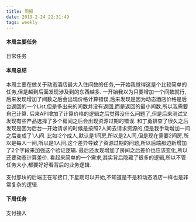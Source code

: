 ```yaml
---
title: 周报
date: 2019-2-24 22:31:49
tags: weekly
---
```


#### 本周主要任务

日常任务

#### 本周总结

本周主要在做关于动态酒店最大入住间数的任务,一开始我觉得这是个比较简单的任务,但是越到后面发现涉及到的东西越多.
一开始我以为只要增加一个间数就行,后来发现增加了间数之后会出现价格计算错误,后来发现是因为动态酒店价格是后台返回的一个List,但是多出来的间数并没有返回,而是返回的最小间数,所以我需要自己计算.
后来API增加了计算价格的逻辑之后觉得没什么问题了,但是后来测试又发现有些产品选择了多个房间之后会出现资源过期的错误.
和丁勇排查了很久之后发现是因为后台一开始请求的时候是按照2人间去请求资源的,但是我手动增加一间之后变成了1人间.
比如:2个成人,默认是1间房,所以是2人间,但是现在需要2间房,所以是每人一间,所以是1人间.这个差异导致了资源过期的问题,所以后端那边新增加了2个字段来加强这个验证逻辑.
最后还发现增加了房间之后差价也应该变化,所以还要动态计算差价.
看起来简单的一个需求,其实背后隐藏了很多的逻辑,所以不管任务大小,都要好好看背后的业务逻辑.

支付那块的后端正在写接口,下星期可以开始,不知道是不是和动态酒店一样也是非常复杂的逻辑.

#### 下周任务

支付接入